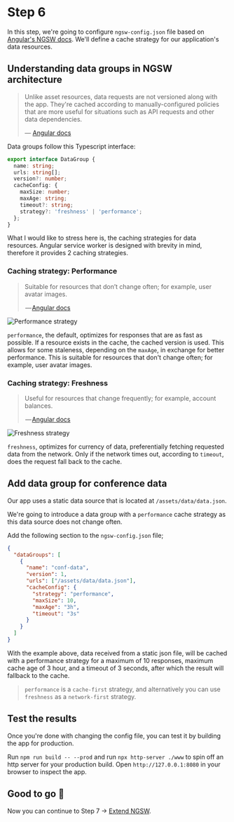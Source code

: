 # Step 6

In this step, we're going to configure `ngsw-config.json` file based on [Angular's NGSW docs](https://angular.io/guide/service-worker-config). We'll define a cache strategy for our application's data resources.

## Understanding data groups in NGSW architecture

> Unlike asset resources, data requests are not versioned along with the app. They're cached according to manually-configured policies that are more useful for situations such as API requests and other data dependencies.
> 
> — [Angular docs](https://angular.io/guide/service-worker-config#datagroups)

Data groups follow this Typescript interface:

```typescript
export interface DataGroup {
  name: string;
  urls: string[];
  version?: number;
  cacheConfig: {
    maxSize: number;
    maxAge: string;
    timeout?: string;
    strategy?: 'freshness' | 'performance';
  };
}
```

What I would like to stress here is, the caching strategies for data resources. Angular service worker is designed with brevity in mind, therefore it provides 2 caching strategies.

### Caching strategy: Performance

> Suitable for resources that don’t change often; for example, user avatar images.
>
> — [Angular docs](https://angular.io/guide/service-worker-config#strategy)

![Performance strategy](https://cdn-images-1.medium.com/max/1600/1*tQBcZt0HlpnrbHz9KxAFEg.png)

`performance`, the default, optimizes for responses that are as fast as possible. If a resource exists in the cache, the cached version is used. This allows for some staleness, depending on the `maxAge`, in exchange for better performance. This is suitable for resources that don't change often; for example, user avatar images.

### Caching strategy: Freshness

> Useful for resources that change frequently; for example, account balances.
>
> — [Angular docs](https://angular.io/guide/service-worker-config#strategy)

![Freshness strategy](https://cdn-images-1.medium.com/max/1600/1*I6rc4R5HBixBdZbRpwZBCw.png)

`freshness`, optimizes for currency of data, preferentially fetching requested data from the network. Only if the network times out, according to `timeout`, does the request fall back to the cache.

## Add data group for conference data

Our app uses a static data source that is located at `/assets/data/data.json`. 

We're going to introduce a data group with a `performance` cache strategy as this data source does not change often.

Add the following section to the `ngsw-config.json` file;

```json
{
  "dataGroups": [
    {
      "name": "conf-data",
      "version": 1,
      "urls": ["/assets/data/data.json"],
      "cacheConfig": {
        "strategy": "performance",
        "maxSize": 10,
        "maxAge": "3h",
        "timeout": "3s"
      }
    }
  ]
}
```

With the example above, data received from a static json file, will be cached with a performance strategy for a maximum of 10 responses, maximum cache age of 3 hour, and a timeout of 3 seconds, after which the result will fallback to the cache. 

> `performance` is a `cache-first` strategy, and alternatively you can use `freshness` as a `network-first` strategy.

## Test the results

Once you're done with changing the config file, you can test it by building the app for production. 

Run `npm run build -- --prod` and run `npx http-server ./www` to spin off an http server for your production build. Open `http://127.0.0.1:8080` in your browser to inspect the app.

## Good to go 🎯

Now you can continue to Step 7 -> [Extend NGSW](https://github.com/onderceylan/pwa-workshop-angular-firebase/blob/step-7/README.md). 
